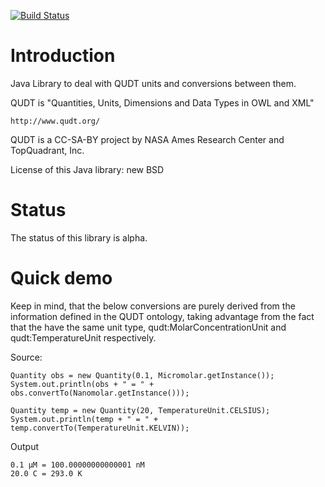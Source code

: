 [![Build Status](https://travis-ci.org/egonw/jqudt.svg?branch=master)](https://travis-ci.org/egonw/jqudt)

Introduction
============

Java Library to deal with QUDT units and conversions between them.

QUDT is "Quantities, Units, Dimensions and Data Types in OWL and XML"

    http://www.qudt.org/

QUDT is a CC-SA-BY project by NASA Ames Research Center and TopQuadrant, Inc.

License of this Java library: new BSD

Status
======

The status of this library is alpha.

Quick demo
==========

Keep in mind, that the below conversions are purely derived from the information
defined in the QUDT ontology, taking advantage from the fact that the have the
same unit type, qudt:MolarConcentrationUnit and qudt:TemperatureUnit respectively.

Source:

    Quantity obs = new Quantity(0.1, Micromolar.getInstance());
    System.out.println(obs + " = " +  obs.convertTo(Nanomolar.getInstance()));
    
    Quantity temp = new Quantity(20, TemperatureUnit.CELSIUS);
    System.out.println(temp + " = " +  temp.convertTo(TemperatureUnit.KELVIN));

Output

    0.1 μM = 100.00000000000001 nM
    20.0 C = 293.0 K

